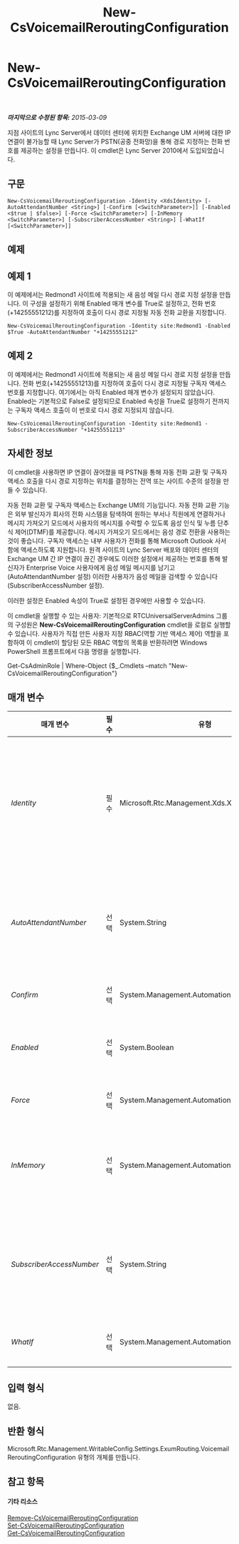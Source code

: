 ﻿---
title: New-CsVoicemailReroutingConfiguration
TOCTitle: New-CsVoicemailReroutingConfiguration
ms:assetid: 37750c6d-9b75-4dde-aa52-79210afe34c2
ms:mtpsurl: https://technet.microsoft.com/ko-kr/library/Gg425849(v=OCS.15)
ms:contentKeyID: 49303305
ms.date: 08/10/2015
mtps_version: v=OCS.15
ms.translationtype: HT
---

# New-CsVoicemailReroutingConfiguration

 

_**마지막으로 수정된 항목:** 2015-03-09_

지점 사이트의 Lync Server에서 데이터 센터에 위치한 Exchange UM 서버에 대한 IP 연결이 불가능할 때 Lync Server가 PSTN(공중 전화망)을 통해 경로 지정하는 전화 번호를 제공하는 설정을 만듭니다. 이 cmdlet은 Lync Server 2010에서 도입되었습니다.

## 구문

    New-CsVoicemailReroutingConfiguration -Identity <XdsIdentity> [-AutoAttendantNumber <String>] [-Confirm [<SwitchParameter>]] [-Enabled <$true | $false>] [-Force <SwitchParameter>] [-InMemory <SwitchParameter>] [-SubscriberAccessNumber <String>] [-WhatIf [<SwitchParameter>]]

## 예제

## 예제 1

이 예제에서는 Redmond1 사이트에 적용되는 새 음성 메일 다시 경로 지정 설정을 만듭니다. 이 구성을 설정하기 위해 Enabled 매개 변수를 True로 설정하고, 전화 번호(+14255551212)를 지정하여 호출이 다시 경로 지정될 자동 전화 교환을 지정합니다.

    New-CsVoicemailReroutingConfiguration -Identity site:Redmond1 -Enabled $True -AutoAttendantNumber "+14255551212"

## 예제 2

이 예제에서는 Redmond1 사이트에 적용되는 새 음성 메일 다시 경로 지정 설정을 만듭니다. 전화 번호(+14255551213)를 지정하여 호출이 다시 경로 지정될 구독자 액세스 번호를 지정합니다. 여기에서는 아직 Enabled 매개 변수가 설정되지 않았습니다. Enabled는 기본적으로 False로 설정되므로 Enabled 속성을 True로 설정하기 전까지는 구독자 액세스 호출이 이 번호로 다시 경로 지정되지 않습니다.

    New-CsVoicemailReroutingConfiguration -Identity site:Redmond1 -SubscriberAccessNumber "+14255551213"

## 자세한 정보

이 cmdlet을 사용하면 IP 연결이 끊어졌을 때 PSTN을 통해 자동 전화 교환 및 구독자 액세스 호출을 다시 경로 지정하는 위치를 결정하는 전역 또는 사이트 수준의 설정을 만들 수 있습니다.

자동 전화 교환 및 구독자 액세스는 Exchange UM의 기능입니다. 자동 전화 교환 기능은 외부 발신자가 회사의 전화 시스템을 탐색하여 원하는 부서나 직원에게 연결하거나 메시지 가져오기 모드에서 사용자의 메시지를 수락할 수 있도록 음성 인식 및 누름 단추식 제어(DTMF)를 제공합니다. 메시지 가져오기 모드에서는 음성 경로 전환을 사용하는 것이 좋습니다. 구독자 액세스는 내부 사용자가 전화를 통해 Microsoft Outlook 사서함에 액세스하도록 지원합니다. 원격 사이트의 Lync Server 배포와 데이터 센터의 Exchange UM 간 IP 연결이 끊긴 경우에도 이러한 설정에서 제공하는 번호를 통해 발신자가 Enterprise Voice 사용자에게 음성 메일 메시지를 남기고(AutoAttendantNumber 설정) 이러한 사용자가 음성 메일을 검색할 수 있습니다(SubscriberAccessNumber 설정).

이러한 설정은 Enabled 속성이 True로 설정된 경우에만 사용할 수 있습니다.

이 cmdlet을 실행할 수 있는 사용자: 기본적으로 RTCUniversalServerAdmins 그룹의 구성원은 **New-CsVoicemailReroutingConfiguration** cmdlet을 로컬로 실행할 수 있습니다. 사용자가 직접 만든 사용자 지정 RBAC(역할 기반 액세스 제어) 역할을 포함하여 이 cmdlet이 할당된 모든 RBAC 역할의 목록을 반환하려면 Windows PowerShell 프롬프트에서 다음 명령을 실행합니다.

Get-CsAdminRole | Where-Object {$\_.Cmdlets –match "New-CsVoicemailReroutingConfiguration"}

## 매개 변수


<table>
<colgroup>
<col style="width: 25%" />
<col style="width: 25%" />
<col style="width: 25%" />
<col style="width: 25%" />
</colgroup>
<thead>
<tr class="header">
<th>매개 변수</th>
<th>필수</th>
<th>유형</th>
<th>설명</th>
</tr>
</thead>
<tbody>
<tr class="odd">
<td><p><em>Identity</em></p></td>
<td><p>필수</p></td>
<td><p>Microsoft.Rtc.Management.Xds.XdsIdentity</p></td>
<td><p>이 매개 변수는 구성을 적용할 범위를 지정하는 고유한 식별자를 포함합니다. 새 음성 메일 다시 경로 지정 구성은 사이트 수준에서만 만들 수 있으므로 ID는 Site:&lt;사이트 이름&gt; 형식이며, 여기에서 &lt;사이트 이름&gt;은 설정이 적용되는 사이트의 이름입니다. 전역 음성 메일 다시 경로 지정 구성은 기본적으로 존재하며 <strong>New-CsVoicemailReroutingConfiguration</strong> cmdlet을 호출하여 다시 만들 수 없습니다.</p></td>
</tr>
<tr class="even">
<td><p><em>AutoAttendantNumber</em></p></td>
<td><p>선택</p></td>
<td><p>System.String</p></td>
<td><p>음성 메일 보관 시도를 다시 경로 지정할 자동 전화 교환의 전화 번호입니다.</p>
<p>이 매개 변수에는 기존 연락처 개체의 LineUri 값을 입력해야 합니다.</p>
<p>값은 1-9로 시작하고 필요에 따라 앞에 더하기(+)가 붙고 뒤에 임의의 자릿수가 오는 숫자여야 합니다.</p></td>
</tr>
<tr class="odd">
<td><p><em>Confirm</em></p></td>
<td><p>선택</p></td>
<td><p>System.Management.Automation.SwitchParameter</p></td>
<td><p>명령을 실행하기 전에 확인 메시지를 표시합니다.</p></td>
</tr>
<tr class="even">
<td><p><em>Enabled</em></p></td>
<td><p>선택</p></td>
<td><p>System.Boolean</p></td>
<td><p>IP 연결이 끊겼을 때 음성 메일에 대한 액세스 시도를 PSTN을 통해 다시 경로 지정할지 여부를 나타냅니다.</p>
<p>기본값: False</p></td>
</tr>
<tr class="odd">
<td><p><em>Force</em></p></td>
<td><p>선택</p></td>
<td><p>System.Management.Automation.SwitchParameter</p></td>
<td><p>변경 작업을 수행하기 전에 표시되는 모든 확인 메시지를 표시하지 않습니다.</p></td>
</tr>
<tr class="even">
<td><p><em>InMemory</em></p></td>
<td><p>선택</p></td>
<td><p>System.Management.Automation.SwitchParameter</p></td>
<td><p>개체를 실제로 영구 변경 사항으로 커밋하지 않고 개체 참조를 만듭니다. 이 매개 변수와 함께 호출된 이 cmdlet의 결과를 변수로 할당하면 개체 참조의 속성을 변경한 후 이 cmdlet과 일치하는 Set- cmdlet을 호출하여 해당 변경 사항을 커밋할 수 있습니다.</p></td>
</tr>
<tr class="odd">
<td><p><em>SubscriberAccessNumber</em></p></td>
<td><p>선택</p></td>
<td><p>System.String</p></td>
<td><p>음성 메일 검색 시도를 다시 경로 지정할 구독자 액세스 번호입니다.</p>
<p>이 매개 변수에는 기존 연락처 개체의 LineUri 값을 입력해야 합니다.</p>
<p>값은 1-9로 시작하고 필요에 따라 앞에 더하기(+)가 붙고 뒤에 임의의 자릿수가 오는 숫자여야 합니다.</p></td>
</tr>
<tr class="even">
<td><p><em>WhatIf</em></p></td>
<td><p>선택</p></td>
<td><p>System.Management.Automation.SwitchParameter</p></td>
<td><p>명령을 실제로 실행하지 않고도 명령이 실행될 경우 발생할 수 있는 현상을 설명합니다.</p></td>
</tr>
</tbody>
</table>


## 입력 형식

없음.

## 반환 형식

Microsoft.Rtc.Management.WritableConfig.Settings.ExumRouting.VoicemailReroutingConfiguration 유형의 개체를 만듭니다.

## 참고 항목

#### 기타 리소스

[Remove-CsVoicemailReroutingConfiguration](remove-csvoicemailreroutingconfiguration.md)  
[Set-CsVoicemailReroutingConfiguration](set-csvoicemailreroutingconfiguration.md)  
[Get-CsVoicemailReroutingConfiguration](get-csvoicemailreroutingconfiguration.md)

